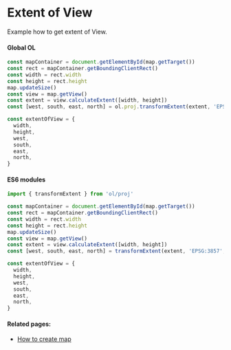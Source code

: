 # Extent of View

Example how to get extent of View.

<!-- tabs:start -->
#### **Global OL**
```js
const mapContainer = document.getElementById(map.getTarget())
const rect = mapContainer.getBoundingClientRect()
const width = rect.width
const height = rect.height
map.updateSize()
const view = map.getView()
const extent = view.calculateExtent([width, height])
const [west, south, east, north] = ol.proj.transformExtent(extent, 'EPSG:3857', 'EPSG:4326')

const extentOfView = {
  width,
  height,
  west,
  south,
  east,
  north,
}
```

#### **ES6 modules**
```js
import { transformExtent } from 'ol/proj'

const mapContainer = document.getElementById(map.getTarget())
const rect = mapContainer.getBoundingClientRect()
const width = rect.width
const height = rect.height
map.updateSize()
const view = map.getView()
const extent = view.calculateExtent([width, height])
const [west, south, east, north] = transformExtent(extent, 'EPSG:3857', 'EPSG:4326')

const extentOfView = {
  width,
  height,
  west,
  south,
  east,
  north,
}
```
<!-- tabs:end -->

#### Related pages:
* [How to create map](beginner/first-run.md)
